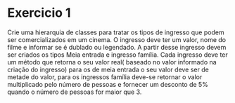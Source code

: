 
# Exercicio 1
Crie uma hierarquia de classes para tratar os tipos
de ingresso que podem ser comercializados em um cinema. 
O ingresso deve ter um valor, nome do filme e informar 
se é dublado ou legendado. A partir desse ingresso 
devem ser criados os tipos Meia entrada e ingresso
família. Cada ingresso deve ter um método que retorna 
o seu valor real( baseado no valor informado na criação do ingresso) 
para os de meia entrada o seu valor deve ser de 
metade do valor, para os ingressos família deve-se 
retornar o valor multiplicado pelo número de pessoas 
e fornecer um desconto de 5% quando o número de 
pessoas for maior que 3.